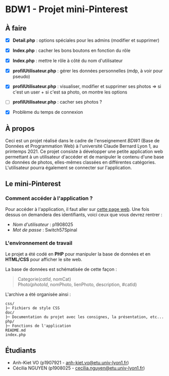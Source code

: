 # BDW1 - Projet mini-Pinterest

## À faire

* [X] **Detail.php** : options spéciales pour les admins (modifier et supprimer)
* [X] **Index.php** : cacher les bons boutons en fonction du rôle
* [X] **Index.php** : mettre le rôle à côté du nom d'utilisateur
* [X] **profilUtilisateur.php** : gérer les données personnelles (mdp, à voir pour pseudo)
* [X] **profilUtilisateur.php** : visualiser, modifier et supprimer ses photos => si c'est un user + si c'est sa photo, on montre les options
* [ ] **profilUtilisateur.php** : cacher ses photos ?
* [X] Problème du temps de connexion



## À propos

Ceci est un projet réalisé dans le cadre de l'enseignement *BDW1* (Base de Données et Programmation Web) à l'université Claude Bernard Lyon 1, au printemps 2021. Ce projet consiste à développer une petite application web permettant à un utilisateur d'accéder et de manipuler le contenu d'une base de données de photos, elles-mêmes classées en différentes catégories. L'utilisateur pourra également se connecter sur l'application.

## Le mini-Pinterest

### Comment accéder à l'application ?

Pour accéder à l'application, il faut aller sur [cette page web](https://bdw1.univ-lyon1.fr/p1908025/mini-pinterest/index.php). Une fois dessus on demandera des identifiants, voici ceux que vous devrez rentrer :

* *Nom d'utilisateur* : p1908025
* *Mot de passe* : Switch57Spinal

### L'environnement de travail

Le projet a été codé en **PHP** pour manipuler la base de données et en **HTML/CSS** pour afficher le site web.  

La base de données est schématisée de cette façon :
> Categorie(*catId*, nomCat)  
> Photo(*photoId*, nomPhoto, lienPhoto, description, #catId)

L'archive a été organisée ainsi :
```
css/
├─ Fichiers de style CSS
doc/
├─ Documentation du projet avec les consignes, la présentation, etc...
php/
├─ Fonctions de l'application
README.md
index.php
```

## Étudiants

* Anh-Kiet VO (p1907921 - anh-kiet.vo@etu.univ-lyon1.fr)
* Cécilia NGUYEN (p1908025 - cecilia.nguyen@etu.univ-lyon1.fr)
